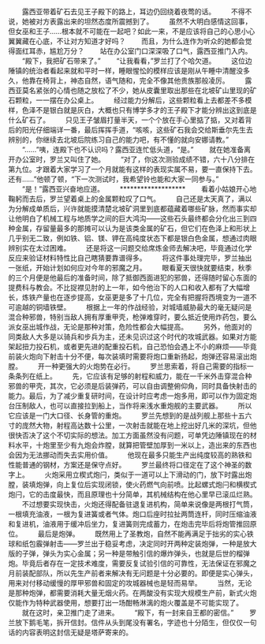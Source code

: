 　　露西亚带着矿石去见王子殿下的路上，耳边仍回绕着夜莺的话。
　　不得不说，她被对方表露出来的坦然态度所震撼到了。
　　虽然不大明白感情这回事，但女巫和王子……根本就不可能在一起吧？如此一来，不是应该将自己的心思小心翼翼藏在心底，不让对方知道才好吗？
　　而且，为什么连作为听众的她都会觉得面红耳赤，尴尬万分？
　　站在办公室门口深深吸了口气，露西亚推门入内。
　　“殿下，我把矿石带来了。”
　　“让我看看，”罗兰打了个哈欠道。
　　这位边陲镇的统治者看起来就和平时一样，睡眼惺忪的模样应该是刚从午睡中清醒没多久，他靠在椅背上，神态自然，语气随和，完全不像其他贵族那般凌厉。
　　露西亚莫名紧张的心情也随之放松了不少，她从皮囊里取出那些在北坡矿山里现的矿石颗粒，一一摆在办公桌上。
　　经过能力分解后，这些颗粒看上去都差不多模样，色泽不是银白就是灰白，大概也只有博学多才的王子殿下才能分辨出这到底是什么矿石了。
　　只见王子皱眉打量半天，一个个放在手心里掂了掂，又对着背后的阳光仔细端详一番，最后挥挥手道，“咳咳，这些矿石我会交给斯垂尔先生去辨别的，你继续去北坡后院练习自己的能力吧，有不懂的就向安娜请教。”
　　“……”咦，连殿下也不认识吗？露西亚连忙低头道，“是。”
　　就在她准备离开办公室时，罗兰又叫住了她。
　　“对了，你这次测验成绩不错，六十八分排在第九位。才跟着大家学习了一个月就能有这样的表现实属不易，要一直保持下去。还有……”他顿了顿，“下一次测试时，我希望铃也能和大家一同参与。”
　　“是！”露西亚兴奋地应道。
　　*******************
　　看着小姑娘开心地鞠躬而去后，罗兰望着桌上的金属颗粒叹了口气。
　　自己还是太天真了，满以为分解成单质后，兴许就能摸清楚北坡矿洞里到底都蕴藏着哪些矿脉，然而事实却让他明白了机械工程与地质学之间的巨大鸿沟——这些石头最终都会分化出三到四种金属，存留量最多的那摊可以认为是该类金属的矿石，但它们在色泽上和形状上几乎别无二致，例如铁、铝、镁、钾在高纯度状态下都是银白色金属，想通过肉眼辨别实在太过困难。
　　还是将这一问题交给席炼金师去解决吧，毕竟通过化学反应来验证材料特性比自己瞎猜要靠谱得多。
　　将这件事处理完毕，罗兰抽出一张纸，开始计划如何应对今年的邪魔之月。
　　眼看夏天很快就要结束，秋季的三个月便是他最后的准备时间，除了抵御西面进犯的邪兽，还得随时留心东面的提费科与教会。不比捉襟见肘的上一年，如今他治下的人口和收入都有了大幅增长，炼铁产量也在逐步提高，女巫更是多了十几位，完全有把握将西境变为一道不可逾越的铜墙铁壁。
　　根据上一年的作战经验，对城墙威胁最大的毫无疑问是混合种邪兽，特别当敌人拥有厚重甲壳，枪弹难穿时，要么抵近使用炸药包，要么派女巫出城作战，无论是那种对策，危险性都会大幅提高。
　　另外，他面对的同类敌人大多是以骑兵和步兵为主，还未见识过这个时代的攻城武器。如果对方能架起扭力投石机，或者更先进的配重投石机，自己恐怕会遇上不小的麻烦——毕竟前装火炮向下射击十分不便，每次装填时需要将炮口重新扬起，炮弹还容易滚出炮膛。
　　开一种更强大的火炮势在必行。
　　罗兰思索着，将自己需要的指标一条条列在纸上。
　　先，它应该有足够的射程和威力，能在一千米外击穿混合种邪兽的甲壳，其次，它必须是后装弹药，可以自由调整俯仰角，同时具备快射击的能力。最后，为了减少重复研时间，在设计时应考虑一炮多用，即可以作为固定炮台压制敌人，也可以直接拉到船上，当作将来浅水重炮舰的主要武器。
　　所以它应该是一门大口径、长身管的重炮。
　　罗兰先想到的是战列舰上那些十五六寸的庞然大物，射程高达数十公里，一次射击就能在地上挖出好几米的深坑，但他很快否决了这个不切实际的想法。加工方面虽然没有问题，可单凭边陲镇现在的材料水平，十炮里至少有九炮会炸膛，就算把管壁加厚到一米以上，造出来的东西也会因为无法挪动而失去实用价值。
　　他现在最多只能生产出纯度较高的熟铁和性能普通的钢材，方案还是保守点好。
　　罗兰最终将口径定在了这个神圣的数字上。
　　火炮采用立楔式炮闩，类似于一道可以上下滑动的门，放下时露出炮膛，装填炮弹，向上复位后实现闭锁，使火药燃气向前喷。比起螺式炮闩和横楔式炮闩，它的击度最快，而且原理也十分简单，其机械结构在他心里早已滚瓜烂熟。
　　不过想要实现快击，火炮还得配备驻退复进机构，简单来说像是两根打气筒，一根填充油液，一根为复进簧或者气体。炮口后座时拉扯两筒连杆，同时压缩油液和复进机，油液用于缓冲后坐力，复进簧则完成蓄力，在炮击完毕后将炮管推回原位。
　　最后是炮弹。
　　既然用上了圣教炮，自然不能再满足于拙劣的实心铁球和纸包霰弹射击——罗兰出于稳妥考虑，决定同时开两种定装炮弹，一种是放大版的子弹，弹头为实心金属；另一种是带触引信的爆炸弹头，也就是后世的榴弹炮。毕竟后者存在一定技术难度，需要反复试验引信的可靠性，无法保证在邪魔之月前装配部队，所以先生产前者来解决有无问题是十分必要的。即便是实心弹头，用来对付移动缓慢的厚甲邪兽和固定的攻城器械也是轻而易举。
　　当然，无论是那种炮弹，都需要消耗大量无烟火药。在两酸没有实现大规模生产前，新式火炮仅能作为特种武器使用，想要打出一场酣畅淋漓的炮火覆盖是不可能实现了。
　　就在这时，亲卫推门走了进来。
　　“殿下，有一封来自王都的密信。”
　　罗兰放下鹅毛笔，拆开信封。信件从头到尾没有署名，字迹也十分陌生，但仅仅一句话的内容表明这封信无疑是塔萨寄来的。